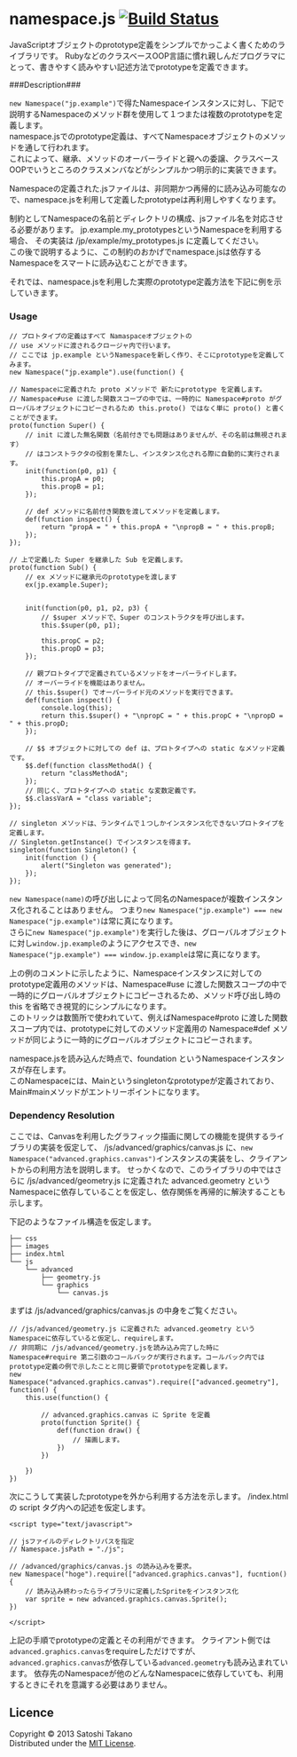 namespace.js [![Build Status](https://travis-ci.org/satoshi-takano/namespace.js.png?branch=master)](https://travis-ci.org/satoshi-takano/namespace.js)
======================
JavaScriptオブジェクトのprototype定義をシンプルでかっこよく書くためのライブラリです。
RubyなどのクラスベースOOP言語に慣れ親しんだプログラマにとって、書きやすく読みやすい記述方法でprototypeを定義できます。

###Description###

`new Namespace("jp.example")`で得たNamespaceインスタンスに対し、下記で説明するNamespaceのメソッド群を使用して１つまたは複数のprototypeを定義します。  
namespace.jsでのprototype定義は、すべてNamespaceオブジェクトのメソッドを通して行われます。  
これによって、継承、メソッドのオーバーライドと親への委譲、クラスベースOOPでいうところのクラスメンバなどがシンプルかつ明示的に実装できます。    

Namespaceの定義された.jsファイルは、非同期かつ再帰的に読み込み可能なので、namespace.jsを利用して定義したprototypeは再利用しやすくなります。

制約としてNamespaceの名前とディレクトリの構成、jsファイル名を対応させる必要があります。
jp.example.my_prototypesというNamespaceを利用する場合、
その実装は /jp/example/my_prototypes.js に定義してください。  
この後で説明するように、この制約のおかげでnamespace.jsは依存するNamespaceをスマートに読み込むことができます。

それでは、namespace.jsを利用した実際のprototype定義方法を下記に例を示していきます。


### Usage ###
	// プロトタイプの定義はすべて Namaspaceオブジェクトの
	// use メソッドに渡されるクロージャ内で行います。
	// ここでは jp.example というNamespaceを新しく作り、そこにprototypeを定義してみます。
    new Namespace("jp.example").use(function() {
    
    // Namespaceに定義された proto メソッドで 新たにprototype を定義します。
    // Namespace#use に渡した関数スコープの中では、一時的に Namespace#proto がグローバルオブジェクトにコピーされるため this.proto() ではなく単に proto() と書くことができます。
	proto(function Super() {
		// init に渡した無名関数（名前付きでも問題はありませんが、その名前は無視されます）
		// はコンストラクタの役割を果たし、インスタンス化される際に自動的に実行されます。
		init(function(p0, p1) {
			this.propA = p0;
			this.propB = p1;
		});

		// def メソッドに名前付き関数を渡してメソッドを定義します。
		def(function inspect() {
			return "propA = " + this.propA + "\npropB = " + this.propB;
		});
	});

	// 上で定義した Super を継承した Sub を定義します。
	proto(function Sub() {
		// ex メソッドに継承元のprototypeを渡します
		ex(jp.example.Super);

		
		init(function(p0, p1, p2, p3) {
			// $super メソッドで、Super のコンストラクタを呼び出します。
			this.$super(p0, p1);

			this.propC = p2;
			this.propD = p3;
		});

		// 親プロトタイプで定義されているメソッドをオーバーライドします。
		// オーバーライドを機能はありません。
		// this.$super() でオーバーライド元のメソッドを実行できます。
		def(function inspect() {
			console.log(this);
			return this.$super() + "\npropC = " + this.propC + "\npropD = " + this.propD;
		});

		// $$ オブジェクトに対しての def は、プロトタイプへの static なメソッド定義です。
		$$.def(function classMethodA() {
			return "classMethodA";
		});
		// 同じく、プロトタイプへの static な変数定義です。
		$$.classVarA = "class variable";
	});

	// singleton メソッドは、ランタイムで１つしかインスタンス化できないプロトタイプを定義します。
	// Singleton.getInstance() でインスタンスを得ます。
	singleton(function Singleton() {
		init(function () {
			alert("Singleton was generated");
		});
	});

`new Namespace(name)`の呼び出しによって同名のNamespaceが複数インスタンス化されることはありません。
つまり`new Namespace("jp.example") === new Namespace("jp.example")`は常に真になります。  
さらに`new Namespace("jp.example")`を実行した後は、グローバルオブジェクトに対し`window.jp.example`のようにアクセスでき、`new Namespace("jp.example") === window.jp.example`は常に真になります。  

上の例のコメントに示したように、Namespaceインスタンスに対してのprototype定義用のメソッドは、Namespace#use に渡した関数スコープの中で一時的にグローバルオブジェクトにコピーされるため、メソッド呼び出し時の this を省略でき視覚的にシンプルになります。  
このトリックは数箇所で使われていて、例えばNamespace#proto に渡した関数スコープ内では、prototypeに対してのメソッド定義用の Namespace#def メソッドが同じように一時的にグローバルオブジェクトにコピーされます。

namespace.jsを読み込んだ時点で、foundation というNamespaceインスタンスが存在します。  
このNamespaceには、Mainというsingletonなprototypeが定義されており、Main#mainメソッドがエントリーポイントになります。

### Dependency Resolution ###
ここでは、Canvasを利用したグラフィック描画に関しての機能を提供するライブラリの実装を仮定して、
/js/advanced/graphics/canvas.js に、`new Namespace("advanced.graphics.canvas")`インスタンスの実装をし、クライアントからの利用方法を説明します。
せっかくなので、このライブラリの中ではさらに /js/advanced/geometry.js に定義された advanced.geometry というNamespaceに依存していることを仮定し、依存関係を再帰的に解決することも示します。  

下記のようなファイル構造を仮定します。

    ├── css
    ├── images
    ├── index.html
    └── js
        └── advanced
            ├── geometry.js
            └── graphics
                └── canvas.js
まずは /js/advanced/graphics/canvas.js の中身をご覧ください。

    // /js/advanced/geometry.js に定義された advanced.geometry というNamespaceに依存していると仮定し、requireします。
    // 非同期に /js/advanced/geometry.jsを読み込み完了した時に Namespace#require 第二引数のコールバックが実行されます。コールバック内ではprototype定義の例で示したことと同じ要領でprototypeを定義します。
    new Namespace("advanced.graphics.canvas").require(["advanced.geometry"], function() {
    	this.use(function() {
    	
    		// advanced.graphics.canvas に Sprite を定義
    		proto(function Sprite() {
    			def(function draw() {
    				// 描画します。
    			})
    		})
    		
    	})
    })
    

次にこうして実装したprototypeを外から利用する方法を示します。
/index.html の script タグ内への記述を仮定します。  
 

	<script type="text/javascript">
	
	// jsファイルのディレクトリパスを指定
    // Namespace.jsPath = "./js";
    
	// /advanced/graphics/canvas.js の読み込みを要求。
	new Namespace("hoge").require(["advanced.graphics.canvas"], fucntion() {
		// 読み込み終わったらライブラリに定義したSpriteをインスタンス化
		var sprite = new advanced.graphics.canvas.Sprite();
	})
	
	</script>
    
上記の手順でprototypeの定義とその利用ができます。
クライアント側では`advanced.graphics.canvas`をrequireしただけですが、
`advanced.graphics.canvas`が依存している`advanced.geometry`も読み込まれています。
依存先のNamespaceが他のどんなNamespaceに依存していても、利用するときにそれを意識する必要はありません。



Licence
----------
Copyright &copy; 2013 Satoshi Takano  
Distributed under the [MIT License][mit].  

[Apache]: http://www.apache.org/licenses/LICENSE-2.0
[MIT]: http://www.opensource.org/licenses/mit-license.php
[GPL]: http://www.gnu.org/licenses/gpl.html
